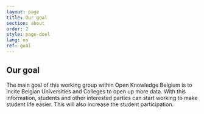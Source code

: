 ```yaml
---
layout: page
title: Our goal
section: about
order: 2
style: page-doel
lang: en
ref: goal
---
```


## Our goal
The main goal of this working group within Open Knowledge Belgium is to incite Belgian Universities and Colleges to open up more data.
With this information, students and other interested parties can start working to make student life easier. This will also increase
the student participation.